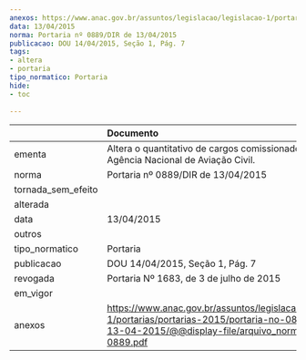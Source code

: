 ```yaml
---
anexos: https://www.anac.gov.br/assuntos/legislacao/legislacao-1/portarias/portarias-2015/portaria-no-0889-dir-de-13-04-2015/@@display-file/arquivo_norma/PA2015-0889.pdf
data: 13/04/2015
norma: Portaria nº 0889/DIR de 13/04/2015
publicacao: DOU 14/04/2015, Seção 1, Pág. 7
tags:
- altera
- portaria
tipo_normatico: Portaria
hide: 
- toc 
 
---
```


|                    | Documento                                                                                                                                                         |
|:-------------------|:------------------------------------------------------------------------------------------------------------------------------------------------------------------|
| ementa             | Altera o quantitativo de cargos comissionados da Agência Nacional de Aviação Civil.                                                                               |
| norma              | Portaria nº 0889/DIR de 13/04/2015                                                                                                                                |
| tornada_sem_efeito |                                                                                                                                                                   |
| alterada           |                                                                                                                                                                   |
| data               | 13/04/2015                                                                                                                                                        |
| outros             |                                                                                                                                                                   |
| tipo_normatico     | Portaria                                                                                                                                                          |
| publicacao         | DOU 14/04/2015, Seção 1, Pág. 7                                                                                                                                   |
| revogada           | Portaria Nº 1683, de 3 de julho de 2015                                                                                                                           |
| em_vigor           |                                                                                                                                                                   |
| anexos             | https://www.anac.gov.br/assuntos/legislacao/legislacao-1/portarias/portarias-2015/portaria-no-0889-dir-de-13-04-2015/@@display-file/arquivo_norma/PA2015-0889.pdf |
